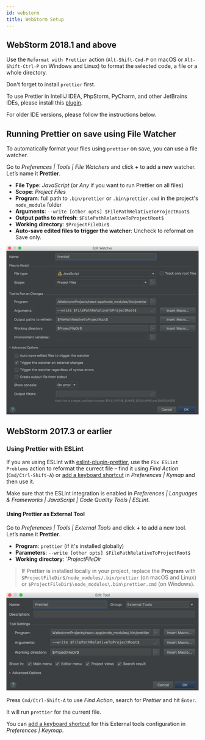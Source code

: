 ```yaml
---
id: webstorm
title: WebStorm Setup
---
```


## WebStorm 2018.1 and above

Use the `Reformat with Prettier` action (`Alt-Shift-Cmd-P` on macOS or `Alt-Shift-Ctrl-P` on Windows and Linux) to format the selected code, a file or a whole directory.

Don't forget to install `prettier` first.

To use Prettier in IntelliJ IDEA, PhpStorm, PyCharm, and other JetBrains IDEs, please install this [plugin](https://plugins.jetbrains.com/plugin/10456-prettier). 

For older IDE versions, please follow the instructions below.

## Running Prettier on save using File Watcher

To automatically format your files using `prettier` on save, you can use a file watcher.

Go to _Preferences | Tools | File Watchers_ and click **+** to add a new watcher. Let’s name it **Prettier**.

* **File Type**: _JavaScript_ (or _Any_ if you want to run Prettier on all files)
* **Scope**: _Project Files_
* **Program**: full path to `.bin/prettier` or `.bin\prettier.cmd` in the project's `node_module` folder
* **Arguments**: `--write [other opts] $FilePathRelativeToProjectRoot$`
* **Output paths to refresh**: `$FilePathRelativeToProjectRoot$` 
* **Working directory**: `$ProjectFileDir$`
* **Auto-save edited files to trigger the watcher**: Uncheck to reformat on Save only.

![Example](/docs/assets/webstorm/file-watcher-prettier.png)

## WebStorm 2017.3 or earlier 

### Using Prettier with ESLint

If you are using ESLint with [eslint-plugin-prettier](https://github.com/prettier/eslint-plugin-prettier), use the `Fix ESLint Problems` action to reformat the currect file – find it using _Find Action_ (`Cmd/Ctrl-Shift-A`) or [add a keyboard shortcut](https://www.jetbrains.com/help/webstorm/configuring-keyboard-shortcuts.html) in _Preferences | Kymap_ and then use it.

Make sure that the ESLint integration is enabled in _Preferences | Languages & Frameworks | JavaScript | Code Quality Tools | ESLint_.

#### Using Prettier as External Tool

Go to _Preferences | Tools | External Tools_ and click **+** to add a new tool. Let’s name it **Prettier**.

* **Program**: `prettier` (if it's installed globally)
* **Parameters**: `--write [other opts] $FilePathRelativeToProjectRoot$`
* **Working directory**: `$ProjectFileDir$

> If Prettier is installed locally in your project, replace the **Program** with `$ProjectFileDir$/node_modules/.bin/prettier` (on macOS and Linux) or `$ProjectFileDir$\node_modules\.bin\prettier.cmd` (on Windows).

![Example](/docs/assets/webstorm/external-tool-prettier.png)

Press `Cmd/Ctrl-Shift-A` to use _Find Action_, search for _Prettier_ and hit `Enter`.

It will run `prettier` for the current file.

You can [add a keyboard shortcut](https://www.jetbrains.com/help/webstorm/configuring-keyboard-shortcuts.html) for this External tools configuration in _Preferences | Keymap_.
